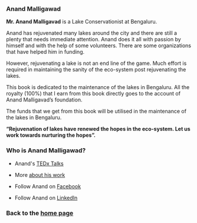 ### Anand Malligawad


**Mr. Anand Malligavad** is a Lake Conservationist at Bengaluru.

Anand has rejuvenated many lakes around the city and there are still a plenty that needs immediate attention. Anand does it all with passion by himself and with the help of some volunteers. There are some organizations that have helped him in funding.

However, rejuvenating a lake is not an end line of the game. Much effort is required in maintaining the sanity of the eco-system post rejuvenating the lakes.

This book is dedicated to the maintenance of the lakes in Bengaluru. All the royalty (100%) that I earn from this book directly goes to the account of Anand Malligavad’s foundation.

The funds that we get from this book will be utilised in the maintenance of the lakes in Bengaluru.

**“Rejuvenation of lakes have renewed the hopes in the eco-system. Let us work towards nurturing the hopes”.**

### Who is Anand Malligawad?

- Anand's [TEDx Talks](https://www.youtube.com/watch?v=FCGQzTG2_x8)

- More [about his work](https://www.youtube.com/watch?v=ptKRk1VPH0A)

- Follow Anand on [Facebook](https://www.facebook.com/anandmalligavadlakes/)
 
- Follow Anand on [LinkedIn](https://www.linkedin.com/in/anand-malligavad-4588842b/)

### Back to the [home page](README.md)
